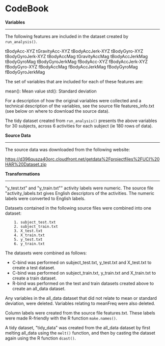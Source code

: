 CodeBook
========================================================

**Variables**
________________________________________________________
The following features are included in the dataset created by ```run_analysis()```. 

tBodyAcc-XYZ
tGravityAcc-XYZ
tBodyAccJerk-XYZ
tBodyGyro-XYZ
tBodyGyroJerk-XYZ
tBodyAccMag
tGravityAccMag
tBodyAccJerkMag
tBodyGyroMag
tBodyGyroJerkMag
fBodyAcc-XYZ
fBodyAccJerk-XYZ
fBodyGyro-XYZ
fBodyAccMag
fBodyAccJerkMag
fBodyGyroMag
fBodyGyroJerkMag

The set of variables that are included for each of these features are:

mean(): Mean value
std(): Standard deviation

For a description of how the original variables were collected and a technical description of the variables, see the source file features_info.txt (see below on where to download the source data).  

The tidy dataset created from ```run_analysis()``` presents the above variables for 30 subjects, across 6 activities for each subject (ie 180 rows of data).

**Source Data**
________________________________________________________

The source data was downloaded from the following website:

https://d396qusza40orc.cloudfront.net/getdata%2Fprojectfiles%2FUCI%20HAR%20Dataset.zip 

**Transformations**
________________________________________________________
"y_test.txt" and "y_train.txt"" activity labels were numeric. The source file "activity_labels.txt gives English descriptors of the activities. The numeric labels were converted to English labels.

Datasets contained in the following source files were combined into one dataset:

        1. subject_test.txt
        2. subject_train.txt
        3. X_test.txt
        4. X_train.txt
        5. y_test.txt
        6. y_train.txt
        
The datasets were combined as follows:

- C-bind was performed on subject_test.txt, y_test.txt and X_test.txt to create a test dataset.
- C-bind was performed on subject_train.txt, y_train.txt and X_train.txt to create a train dataset.
- R-bind was performed on the test and train datasets created above to create an all_data dataset.

Any variables in the all_data dataset that did not relate to mean or standard deviation, were deleted. Variables relating to meanFreq were also deleted.

Column labels were created from the source file features.txt. These labels were made R-friendly with the R function ```make.names()```.

A tidy dataset, "tidy_data" was created from the all_data dataset by first melting all_data using the ```melt()``` function, and then by casting the dataset again using the R function ```dcast()```. 





